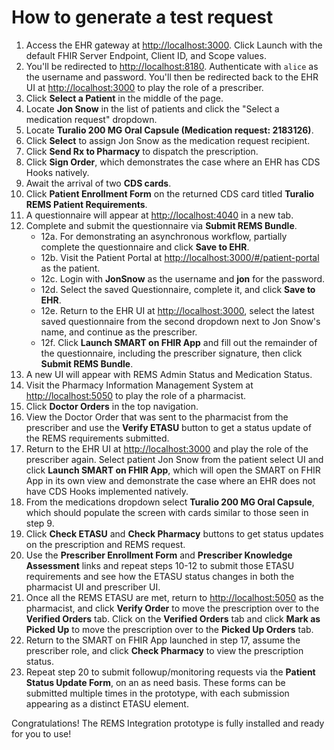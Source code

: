 # How to generate a test request

1. Access the EHR gateway at <http://localhost:3000>. Click Launch with the default FHIR Server Endpoint, Client ID, and Scope values.
2. You'll be redirected to <http://localhost:8180>. Authenticate with `alice` as the username and password. You'll then be redirected back to the EHR UI at <http://localhost:3000> to play the role of a prescriber.
3. Click **Select a Patient** in the middle of the page.
4. Locate **Jon Snow** in the list of patients and click the "Select a medication request" dropdown.
5. Locate **Turalio 200 MG Oral Capsule (Medication request: 2183126)**.
6. Click **Select** to assign Jon Snow as the medication request recipient.
7. Click **Send Rx to Pharmacy** to dispatch the prescription.
8. Click **Sign Order**, which demonstrates the case where an EHR has CDS Hooks natively.
9. Await the arrival of two **CDS cards**.
10. Click **Patient Enrollment Form** on the returned CDS card titled **Turalio REMS Patient Requirements**.
11. A questionnaire will appear at <http://localhost:4040> in a new tab.
12. Complete and submit the questionnaire via **Submit REMS Bundle**.
    - 12a. For demonstrating an asynchronous workflow, partially complete the questionnaire and click **Save to EHR**.
    - 12b. Visit the Patient Portal at <http://localhost:3000/#/patient-portal> as the patient.
    - 12c. Login with **JonSnow** as the username and **jon** for the password.
    - 12d. Select the saved Questionnaire, complete it, and click **Save to EHR**.
    - 12e. Return to the EHR UI at <http://localhost:3000>, select the latest saved questionnaire from the second
      dropdown next to Jon Snow's name, and continue as the prescriber.
    - 12f. Click **Launch SMART on FHIR App** and fill out the remainder of the questionnaire, including the prescriber signature, then click **Submit REMS Bundle**.
13. A new UI will appear with REMS Admin Status and Medication Status.
14. Visit the Pharmacy Information Management System at <http://localhost:5050> to play the role of a pharmacist.
15. Click **Doctor Orders** in the top navigation.
16. View the Doctor Order that was sent to the pharmacist from the prescriber and use the **Verify ETASU** button to get
    a status update of the REMS requirements submitted.
17. Return to the EHR UI at <http://localhost:3000> and play the role of the prescriber again. Select patient Jon Snow
    from the patient select UI and click **Launch SMART on FHIR App**, which will open the SMART on FHIR App in its own
    view and demonstrate the case where an EHR does not have CDS Hooks implemented natively.
18. From the medications dropdown select **Turalio 200 MG Oral Capsule**, which should populate the screen with cards
    similar to those seen in step 9.
19. Click **Check ETASU** and **Check Pharmacy** buttons to get status updates on the prescription and REMS request.
20. Use the **Prescriber Enrollment Form** and **Prescriber Knowledge Assessment** links and
    repeat steps 10-12 to submit those ETASU requirements and see how the ETASU status changes in both the pharmacist UI
    and prescriber UI.
21. Once all the REMS ETASU are met, return to <http://localhost:5050> as the pharmacist, and click **Verify Order** to move the prescription over to the **Verified Orders** tab. Click on the **Verified Orders** tab and click **Mark as Picked Up** to move the prescription over to the **Picked Up Orders** tab.
22. Return to the SMART on FHIR App launched in step 17, assume the prescriber role, and click **Check Pharmacy** to view the prescription status.
23. Repeat step 20 to submit followup/monitoring requests via the **Patient Status Update Form**, on an as need basis. These forms can be submitted multiple times in the prototype, with each submission appearing as a distinct ETASU element.

Congratulations! The REMS Integration prototype is fully installed and ready for you to use!
